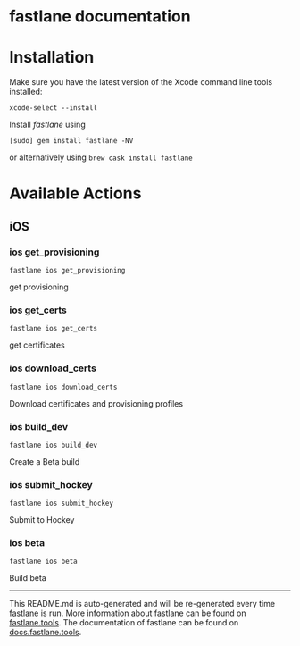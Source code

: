 fastlane documentation
================
# Installation

Make sure you have the latest version of the Xcode command line tools installed:

```
xcode-select --install
```

Install _fastlane_ using
```
[sudo] gem install fastlane -NV
```
or alternatively using `brew cask install fastlane`

# Available Actions
## iOS
### ios get_provisioning
```
fastlane ios get_provisioning
```
get provisioning
### ios get_certs
```
fastlane ios get_certs
```
get certificates
### ios download_certs
```
fastlane ios download_certs
```
Download certificates and provisioning profiles
### ios build_dev
```
fastlane ios build_dev
```
Create a Beta build
### ios submit_hockey
```
fastlane ios submit_hockey
```
Submit to Hockey
### ios beta
```
fastlane ios beta
```
Build beta

----

This README.md is auto-generated and will be re-generated every time [fastlane](https://fastlane.tools) is run.
More information about fastlane can be found on [fastlane.tools](https://fastlane.tools).
The documentation of fastlane can be found on [docs.fastlane.tools](https://docs.fastlane.tools).
